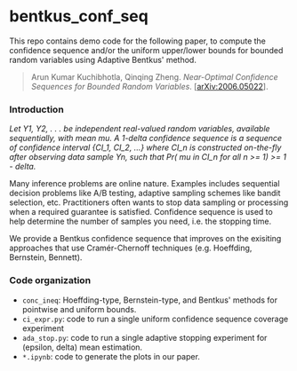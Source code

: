 # bentkus_conf_seq

This repo contains demo code for the following paper, to compute the confidence sequence and/or the uniform upper/lower bounds for bounded random variables using Adaptive Bentkus' method.

> Arun Kumar Kuchibhotla, Qinqing Zheng. *Near-Optimal Confidence Sequences for Bounded Random Variables*.  [[arXiv:2006.05022](https://arxiv.org/abs/2006.05022)].


### Introduction

*Let Y1, Y2, . . . be independent real-valued random variables, available sequentially, with mean mu.
A 1-delta confidence sequence is a sequence of confidence interval {CI_1, CI_2, ...} where CI_n is 
constructed on-the-fly after observing data sample Yn, such that
Pr( mu in CI_n for all n >= 1) >= 1 - delta.*

Many inference problems are online nature. Examples includes sequential decision problems like A/B testing, adaptive
sampling schemes like bandit selection, etc. Practitioners often wants to stop data sampling or processing when a
required guarantee is satisfied. Confidence sequence is used to help determine the number of samples you need, i.e.
the stopping time.

We provide a Bentkus confidence sequence that improves on the exisiting approaches that use Cramér-Chernoff techniques 
(e.g. Hoeffding, Bernstein, Bennett).


### Code organization
- `conc_ineq`: Hoeffding-type, Bernstein-type, and Bentkus' methods for pointwise and uniform bounds. 
- `ci_expr.py`: code to run a single uniform confidence sequence coverage experiment
- `ada_stop.py`: code to run a single adaptive stopping experiment for (epsilon, delta) mean estimation.
- `*.ipynb`: code to generate the plots in our paper.
